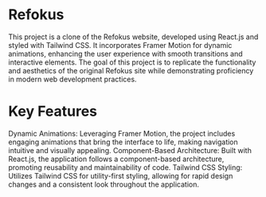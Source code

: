 # Refokus
This project is a clone of the Refokus website, developed using React.js and styled with Tailwind CSS. It incorporates Framer Motion for dynamic animations, enhancing the user experience with smooth transitions and interactive elements. The goal of this project is to replicate the functionality and aesthetics of the original Refokus site while demonstrating proficiency in modern web development practices.

# Key Features
Dynamic Animations: Leveraging Framer Motion, the project includes engaging animations that bring the interface to life, making navigation intuitive and visually appealing.
Component-Based Architecture: Built with React.js, the application follows a component-based architecture, promoting reusability and maintainability of code.
Tailwind CSS Styling: Utilizes Tailwind CSS for utility-first styling, allowing for rapid design changes and a consistent look throughout the application.
